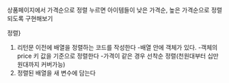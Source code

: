 상품페이지에서 가격순으로 정렬 누르면 아이템들이 낮은 가격순, 높은 가격순으로 정렬되도록 구현해보기

정렬}

1. 리턴문 이전에 배열을 정렬하는 코드를 작성한다 -배열 안에 객체가 있다. -객체의 price 키 값을 기준으로 정렬한다 -가격이 같은 경우 선착순 정렬(천원대부터 십만원대까지 커버가능)
2. 정렬된 배열을 새 변수에 담는다
